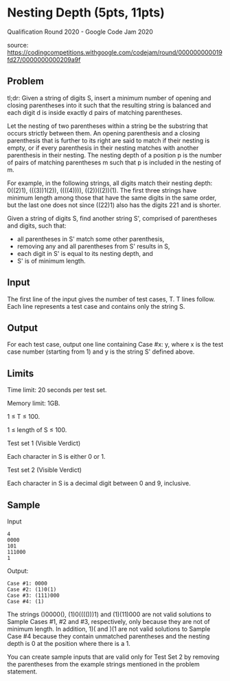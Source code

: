 Nesting Depth (5pts, 11pts)
===========================

Qualification Round 2020 - Google Code Jam 2020

source: <https://codingcompetitions.withgoogle.com/codejam/round/000000000019fd27/0000000000209a9f>

Problem
-------

tl;dr: Given a string of digits S, insert a minimum number of opening and closing parentheses into it such that the resulting string is balanced and each digit d is inside exactly d pairs of matching parentheses.

Let the nesting of two parentheses within a string be the substring that occurs strictly between them. An opening parenthesis and a closing parenthesis that is further to its right are said to match if their nesting is empty, or if every parenthesis in their nesting matches with another parenthesis in their nesting. The nesting depth of a position p is the number of pairs of matching parentheses m such that p is included in the nesting of m.

For example, in the following strings, all digits match their nesting depth: 0((2)1), (((3))1(2)), ((((4)))), ((2))((2))(1). The first three strings have minimum length among those that have the same digits in the same order, but the last one does not since ((22)1) also has the digits 221 and is shorter.

Given a string of digits S, find another string S', comprised of parentheses and digits, such that:

* all parentheses in S' match some other parenthesis,
* removing any and all parentheses from S' results in S,
* each digit in S' is equal to its nesting depth, and
* S' is of minimum length.

Input
-----

The first line of the input gives the number of test cases, T. T lines follow. Each line represents a test case and contains only the string S.

Output
------

For each test case, output one line containing Case #x: y, where x is the test case number (starting from 1) and y is the string S' defined above.

Limits
------

Time limit: 20 seconds per test set.

Memory limit: 1GB.

1 ≤ T ≤ 100.

1 ≤ length of S ≤ 100.

Test set 1 (Visible Verdict)

Each character in S is either 0 or 1.

Test set 2 (Visible Verdict)

Each character in S is a decimal digit between 0 and 9, inclusive.

Sample
------

Input

```
4
0000
101
111000
1
```

Output:

```
Case #1: 0000
Case #2: (1)0(1)
Case #3: (111)000
Case #4: (1)
```

The strings ()0000(), (1)0(((()))1) and (1)(11)000 are not valid solutions to Sample Cases #1, #2 and #3, respectively, only because they are not of minimum length. In addition, 1)( and )(1 are not valid solutions to Sample Case #4 because they contain unmatched parentheses and the nesting depth is 0 at the position where there is a 1.

You can create sample inputs that are valid only for Test Set 2 by removing the parentheses from the example strings mentioned in the problem statement.
